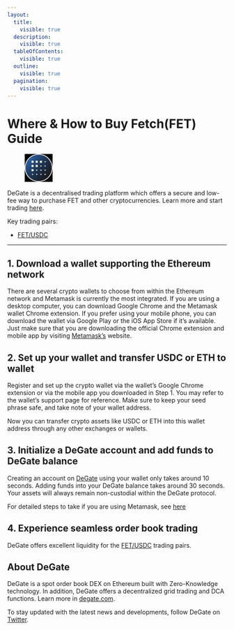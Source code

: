 ```yaml
---
layout:
  title:
    visible: true
  description:
    visible: true
  tableOfContents:
    visible: true
  outline:
    visible: true
  pagination:
    visible: true
---
```


# Where & How to Buy Fetch(FET) Guide

<figure><img src="../images/fet_0xaea46a60368a7bd060eec7df8cba43b7ef41ad851716284302610.jpg" alt="FET" width="64"><figcaption></figcaption></figure>

DeGate is a decentralised trading platform which offers a secure and low-fee way to purchase FET and other cryptocurrencies. Learn more and start trading [here](https://app.degate.com/trade/USDC/0xaea46a60368a7bd060eec7df8cba43b7ef41ad85?utm_source=howtobuy).&#x20;

Key trading pairs:

* [FET/USDC](https://app.degate.com/trade/USDC/0xaea46a60368a7bd060eec7df8cba43b7ef41ad85?utm_source=howtobuy)

***

## 1. Download a wallet supporting the Ethereum network

There are several crypto wallets to choose from within the Ethereum network and Metamask is currently the most integrated. If you are using a desktop computer, you can download Google Chrome and the Metamask wallet Chrome extension. If you prefer using your mobile phone, you can download the wallet via Google Play or the iOS App Store if it’s available. Just make sure that you are downloading the official Chrome extension and mobile app by visiting [Metamask’s](https://metamask.io/) website.

## 2. Set up your wallet and transfer USDC or ETH to wallet

Register and set up the crypto wallet via the wallet’s Google Chrome extension or via the mobile app you downloaded in Step 1. You may refer to the wallet’s support page for reference. Make sure to keep your seed phrase safe, and take note of your wallet address.&#x20;

Now you can transfer crypto assets like USDC or ETH into this wallet address through any other exchanges or wallets.

## 3. Initialize a DeGate account and add funds to DeGate balance

Creating an account on [DeGate](https://app.degate.com/?utm_source=FET_howtobuy) using your wallet only takes around 10 seconds. Adding funds into your DeGate balance takes around 30 seconds. Your assets will always remain non-custodial within the DeGate protocol.

For detailed steps to take if you are using Metamask, see [here](https://docs.degate.com/v/product_en/main-features/wallet-connectivity/metamask)

## 4. Experience seamless order book trading

DeGate offers excellent liquidity for the [FET/USDC](https://app.degate.com/trade/USDC/0xaea46a60368a7bd060eec7df8cba43b7ef41ad85?utm_source=howtobuy) trading pairs.&#x20;

## About DeGate

DeGate is a spot order book DEX on Ethereum built with Zero-Knowledge technology. In addition, DeGate offers a decentralized grid trading and DCA functions.  Learn more in [degate.com](https://degate.com/?utm_source=FET_howtobuy).

To stay updated with the latest news and developments, follow DeGate on [Twitter](https://twitter.com/degatedex).
